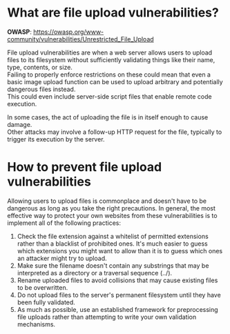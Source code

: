 # What are file upload vulnerabilities?

**OWASP**: https://owasp.org/www-community/vulnerabilities/Unrestricted_File_Upload

File upload vulnerabilities are when a web server allows users to upload files to its filesystem without sufficiently validating things like their name, type, contents, or size.  
Failing to properly enforce restrictions on these could mean that even a basic image upload function can be used to upload arbitrary and potentially dangerous files instead.  
This could even include server-side script files that enable remote code execution.

In some cases, the act of uploading the file is in itself enough to cause damage.  
Other attacks may involve a follow-up HTTP request for the file, typically to trigger its execution by the server.

# How to prevent file upload vulnerabilities

Allowing users to upload files is commonplace and doesn't have to be dangerous as long as you take the right precautions.
In general, the most effective way to protect your own websites from these vulnerabilities is to implement all of the following practices:

1) Check the file extension against a whitelist of permitted extensions rather than a blacklist of prohibited ones.  It's much easier to guess which extensions you might want to allow than it is to guess which ones an attacker might try to upload.  
2) Make sure the filename doesn't contain any substrings that may be interpreted as a directory or a traversal sequence (../).  
3) Rename uploaded files to avoid collisions that may cause existing files to be overwritten.  
4) Do not upload files to the server's permanent filesystem until they have been fully validated.  
5) As much as possible, use an established framework for preprocessing file uploads rather than attempting to write your own validation mechanisms.